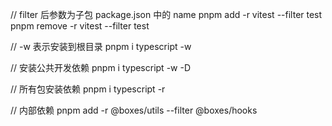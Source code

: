 // filter 后参数为子包 package.json 中的 name
pnpm add -r vitest --filter test
pnpm remove -r vitest --filter test

// -w 表示安装到根目录
pnpm i typescript -w

// 安装公共开发依赖
pnpm i typescript -w -D

// 所有包安装依赖
pnpm i typescript -r

// 内部依赖
pnpm add -r @boxes/utils --filter @boxes/hooks
